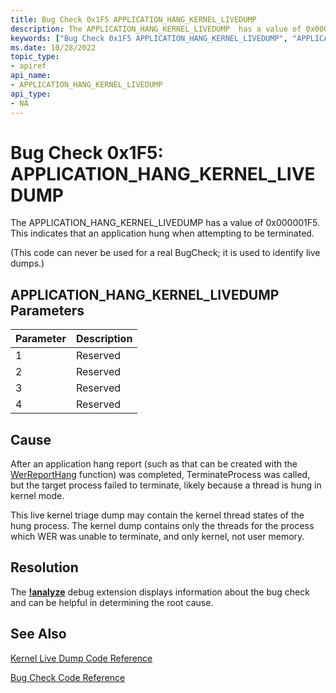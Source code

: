 ```yaml
---
title: Bug Check 0x1F5 APPLICATION_HANG_KERNEL_LIVEDUMP
description: The APPLICATION_HANG_KERNEL_LIVEDUMP  has a value of 0x000001F5. This indicates that an application hung when attempting to be terminated. 
keywords: ["Bug Check 0x1F5 APPLICATION_HANG_KERNEL_LIVEDUMP", "APPLICATION_HANG_KERNEL_LIVEDUMP"]
ms.date: 10/28/2022
topic_type:
- apiref
api_name:
- APPLICATION_HANG_KERNEL_LIVEDUMP
api_type:
- NA
---
```


# Bug Check 0x1F5: APPLICATION\_HANG\_KERNEL\_LIVEDUMP

The APPLICATION\_HANG\_KERNEL\_LIVEDUMP has a value of 0x000001F5. This indicates that an application hung when attempting to be terminated.

(This code can never be used for a real BugCheck; it is used to identify live dumps.)

## APPLICATION\_HANG\_KERNEL\_LIVEDUMP Parameters


| Parameter | Description |
|-----------|-------------|
| 1         | Reserved    |
| 2         | Reserved    |
| 3         | Reserved    |
| 4         | Reserved    |
 

## Cause

After an application hang report (such as that can be created with the [WerReportHang](/windows/win32/api/errorrep/nf-errorrep-werreporthang) function) was completed, TerminateProcess was called, but the target process failed to terminate, likely because a thread is hung in kernel mode. 

This live kernel triage dump may contain the kernel thread states of the hung process. The kernel dump contains only the threads for the process which WER was unable to terminate, and only kernel, not user memory.  

## Resolution

The [**!analyze**](-analyze.md) debug extension displays information about the bug check and can be helpful in determining the root cause.


## See Also

[Kernel Live Dump Code Reference](bug-check-code-reference-live-dump.md)

[Bug Check Code Reference](bug-check-code-reference2.md)


 

 




